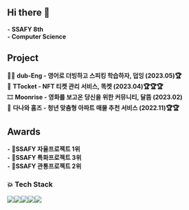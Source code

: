 


## Hi there 👋
**`-` SSAFY 8th**  
**`-` Computer Science**    


## Project
👨‍🎓 **dub-Eng - 영어로 더빙하고 스피킹 학습하자, 덥잉 (2023.05)🏆**  
🎫 **TTocket - NFT 티켓 관리 서비스, 똑켓 (2023.04)🏆🏆🏆**  
🎞 **Moonrise - 영화를 보고온 당신을 위한 커뮤니티, 달뜸 (2023.02)**   
🏡 **다나와 홈즈 - 청년 맞춤형 아파트 매물 추천 서비스 (2022.11)🏆🏆**  

## Awards   
**`-` 🥇SSAFY 자율프로젝트 1위**    
**`-` 🥈SSAFY 특화프로젝트 3위**    
**`-` 🥇SSAFY 관통프로젝트 2위** 

### 💥 Tech Stack 
<img src="https://img.shields.io/badge/java-007396?style=for-the-badge&logo=java&logoColor=white"><img src="https://img.shields.io/badge/springboot-6DB33F?style=for-the-badge&logo=springboot&logoColor=white"><img src="https://img.shields.io/badge/javascript-F7DF1E?style=for-the-badge&logo=javascript&logoColor=black"><img src="https://img.shields.io/badge/mysql-4479A1?style=for-the-badge&logo=mysql&logoColor=white"><img src="https://img.shields.io/badge/Docker-2496ED?style=for-the-badge&logo=docker&logoColor=white">
</div>
